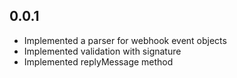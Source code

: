 ## 0.0.1
- Implemented a parser for webhook event objects
- Implemented validation with signature
- Implemented replyMessage method

